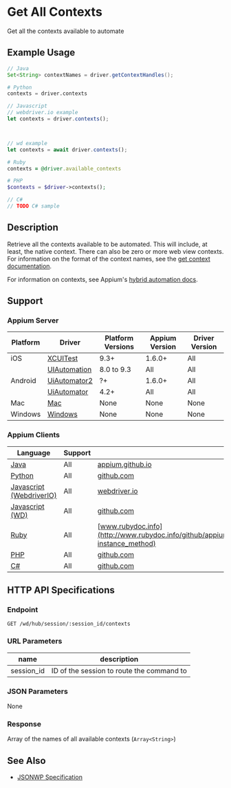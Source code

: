 # Get All Contexts

Get all the contexts available to automate
## Example Usage

```java
// Java
Set<String> contextNames = driver.getContextHandles();

```

```python
# Python
contexts = driver.contexts

```

```javascript
// Javascript
// webdriver.io example
let contexts = driver.contexts();



// wd example
let contexts = await driver.contexts();

```

```ruby
# Ruby
contexts = @driver.available_contexts

```

```php
# PHP
$contexts = $driver->contexts();

```

```csharp
// C#
// TODO C# sample

```


## Description

Retrieve all the contexts available to be automated. This will include, at least, the native context. There can also be zero or more web view contexts. For information on the format of the context names, see the [get context documentation](/docs/en/commands/context/get-context.md).

For information on contexts, see Appium's [hybrid automation docs](/docs/en/writing-running-appium/web/hybrid.md).


## Support

### Appium Server

|Platform|Driver|Platform Versions|Appium Version|Driver Version|
|--------|----------------|------|--------------|--------------|
| iOS | [XCUITest](/docs/en/drivers/ios-xcuitest.md) | 9.3+ | 1.6.0+ | All |
|  | [UIAutomation](/docs/en/drivers/ios-uiautomation.md) | 8.0 to 9.3 | All | All |
| Android | [UiAutomator2](/docs/en/drivers/android-uiautomator2.md) | ?+ | 1.6.0+ | All |
|  | [UiAutomator](/docs/en/drivers/android-uiautomator.md) | 4.2+ | All | All |
| Mac | [Mac](/docs/en/drivers/mac.md) | None | None | None |
| Windows | [Windows](/docs/en/drivers/windows.md) | None | None | None |

### Appium Clients

|Language|Support|Documentation|
|--------|-------|-------------|
|[Java](https://github.com/appium/java-client/releases/latest)| All |  [appium.github.io](http://appium.github.io/java-client/io/appium/java_client/AppiumDriver.html#getContextHandles--)  |
|[Python](https://github.com/appium/python-client/releases/latest)| All |  [github.com](https://github.com/appium/python-client/blob/master/README.md#switching-between-native-and-webview)  |
|[Javascript (WebdriverIO)](http://webdriver.io/index.html)| All |  [webdriver.io](http://webdriver.io/api/mobile/contexts.html)  |
|[Javascript (WD)](https://github.com/admc/wd/releases/latest)| All |  [github.com](https://github.com/admc/wd/blob/master/doc/api.md)  |
|[Ruby](https://github.com/appium/ruby_lib/releases/latest)| All |  [www.rubydoc.info](http://www.rubydoc.info/github/appium/ruby_lib_core/Appium/Core/Device#available_contexts-instance_method)  |
|[PHP](https://github.com/appium/php-client/releases/latest)| All |  [github.com](https://github.com/appium/php-client/)  |
|[C#](https://github.com/appium/appium-dotnet-driver/releases/latest)| All |  [github.com](https://github.com/appium/appium-dotnet-driver/)  |

## HTTP API Specifications

### Endpoint

`GET /wd/hub/session/:session_id/contexts`

### URL Parameters

|name|description|
|----|-----------|
|session_id|ID of the session to route the command to|

### JSON Parameters

None

### Response

Array of the names of all available contexts (`Array<String>`)

## See Also

* [JSONWP Specification](https://github.com/SeleniumHQ/mobile-spec/blob/master/spec-draft.md#webviews-and-other-contexts)
